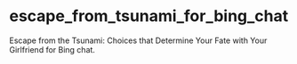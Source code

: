# escape_from_tsunami_for_bing_chat
Escape from the Tsunami: Choices that Determine Your Fate with Your Girlfriend for Bing chat.
